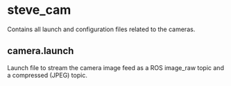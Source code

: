 # steve_cam
Contains all launch and configuration files related to the cameras.

## camera.launch
Launch file to stream the camera image feed as a ROS image_raw topic and a compressed (JPEG) topic.
